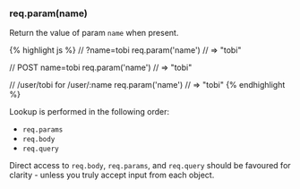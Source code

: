 <h3 id='req.param'>req.param(name)</h3>

Return the value of param `name` when present.

{% highlight js %}
// ?name=tobi
req.param('name')
// => "tobi"

// POST name=tobi
req.param('name')
// => "tobi"

// /user/tobi for /user/:name
req.param('name')
// => "tobi"
{% endhighlight %}

Lookup is performed in the following order:

* `req.params`
* `req.body`
* `req.query`

Direct access to `req.body`, `req.params`,
and `req.query` should be favoured for clarity - unless
you truly accept input from each object.
